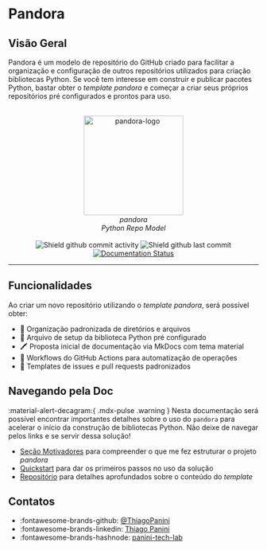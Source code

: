 # Pandora

## Visão Geral

Pandora é um modelo de repositório do GitHub criado para facilitar a organização e configuração de outros repositórios utilizados para criação bibliotecas Python. Se você tem interesse em construir e publicar pacotes Python, bastar obter o *template pandora* e começar a criar seus próprios repositórios pré configurados e prontos para uso.

<div align="center">
    <br><img src="https://github.com/ThiagoPanini/pandora/blob/main/docs/assets/imgs/logo.png?raw=true" alt="pandora-logo" width=200 height=200>
</div>

<div align="center">
    <i>pandora<br>
    Python Repo Model</i>
</div>

<div align="center">  
  <br>
  
  <img src="https://img.shields.io/github/commit-activity/m/ThiagoPanini/pandora?color=purple" alt="Shield github commit activity">
  
  <img src="https://img.shields.io/github/last-commit/ThiagoPanini/pandora?color=purple" alt="Shield github last commit">

  <a href='https://thiagopaninipandora.readthedocs.io/pt/latest/?badge=latest'>
    <img src='https://readthedocs.org/projects/thiagopaninipandora/badge/?version=latest' alt='Documentation Status'/>
  </a>

</div>

___

## Funcionalidades

Ao criar um novo repositório utilizando o *template pandora*, será possível obter:

- :open_file_folder: Organização padronizada de diretórios e arquivos
- :snake: Arquivo de setup da biblioteca Python pré configurado
- :crayon: Proposta inicial de documentação via MkDocs com tema material
- :robot: Workflows do GitHub Actions para automatização de operações
- :scroll: Templates de issues e pull requests padronizados


## Navegando pela Doc

:material-alert-decagram:{ .mdx-pulse .warning } Nesta documentação será possível encontrar importantes detalhes sobre o uso do `pandora` para acelerar o início da construção de bibliotecas Python. Não deixe de navegar pelos links e se servir dessa solução!

- [Seção Motivadores](./motivadores.md) para compreender o que me fez estruturar o projeto *pandora*
- [Quickstart](./quickstart/inicio.md) para dar os primeiros passos no uso da solução
- [Repositório](./repo/repo.md) para detalhes aprofundados sobre o conteúdo do *template*

## Contatos

- :fontawesome-brands-github: [@ThiagoPanini](https://github.com/ThiagoPanini)
- :fontawesome-brands-linkedin: [Thiago Panini](https://www.linkedin.com/in/thiago-panini/)
- :fontawesome-brands-hashnode: [panini-tech-lab](https://panini.hashnode.dev/)

